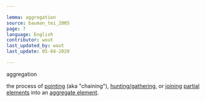 ```yaml
---

lemma: aggregation
source: bauman_tei_2005
page: 7
language: English
contributor: wout
last_updated_by: wout
last_update: 05-04-2020

---
```


aggregation

the process of [pointing](pointing.html) (aka "chaining"), [hunting/gathering](huntingGathering), or [joining](joining.html) [partial elements](elementPartial.html) into an [aggregate element](elementAggregate.html).
